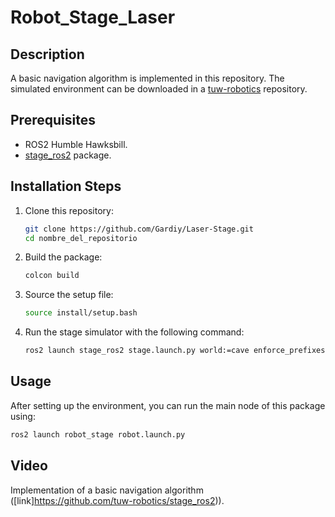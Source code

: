 # Robot_Stage_Laser
## Description
A basic navigation algorithm is implemented in this repository. The simulated environment can be downloaded in a [tuw-robotics](https://github.com/tuw-robotics/stage_ros2) repository.

## Prerequisites
- ROS2 Humble Hawksbill.
- [stage_ros2](https://github.com/tuw-robotics/stage_ros2) package. 

## Installation Steps

1. Clone this repository:
    ```sh
    git clone https://github.com/Gardiy/Laser-Stage.git
    cd nombre_del_repositorio
    ```

2. Build the package:
    ```sh
    colcon build
    ```

3. Source the setup file:
    ```sh
    source install/setup.bash
    ```

4. Run the stage simulator with the following command:
    ```sh
    ros2 launch stage_ros2 stage.launch.py world:=cave enforce_prefixes:=false one_tf_tree:=true
    ```

## Usage

After setting up the environment, you can run the main node of this package using:
```sh
ros2 launch robot_stage robot.launch.py
  ```
## Video

Implementation of a basic navigation algorithm ([link]https://github.com/tuw-robotics/stage_ros2)).
